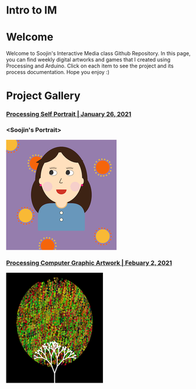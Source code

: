 # Intro to IM

# Welcome

Welcome to Soojin's Interactive Media class Github Repository. In this page, you can find weekly digital artworks and games that I created using Processing and Arduino. Click on each item to see the project and its process documentation. Hope you enjoy :) 

# Project Gallery

### [Processing Self Portrait | January 26, 2021](https://github.com/Soojin-Lee0819/IntrotoIM/tree/main/January26) 
### <Soojin's Portrait>

![alt-text](images/soojinportrait.gif)

                                            
### [Processing Computer Graphic Artwork | Febuary 2, 2021 ](https://github.com/Soojin-Lee0819/IntrotoIM/tree/main/Feb2) 

![](images/SoojinComputerArt.png)
